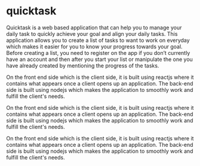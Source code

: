# quicktask

Quicktask is a web based application that can help you to manage your daily task to quickly achieve your goal and align your daily tasks. This application allows you to create a list of tasks to want to work on everyday which makes it easier for you to know your progress towards your goal. Before creating a list, you need to register on the app if you don’t currently have an account and then after you start your list or manipulate the one you have already created by mentioning the progress of the tasks.

On the front end side which is the client side, it is built using reactjs where it contains what appears once a client opens up an application. The back-end side is built using nodejs which makes the application to smoothly work and fulfill the client's needs.

On the front end side which is the client side, it is built using reactjs where it contains what appears once a client opens up an application. The back-end side is built using nodejs which makes the application to smoothly work and fulfill the client's needs.

On the front end side which is the client side, it is built using reactjs where it contains what appears once a client opens up an application. The back-end side is built using nodejs which makes the application to smoothly work and fulfill the client's needs.